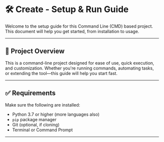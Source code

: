# 🛠️ Create - Setup & Run Guide

Welcome to the setup guide for this Command Line (CMD) based project. This document will help you get started, from installation to usage.

---

## 📁 Project Overview

This is a command-line project designed for ease of use, quick execution, and customization. Whether you're running commands, automating tasks, or extending the tool—this guide will help you start fast.

---

## ✅ Requirements

Make sure the following are installed:

- Python 3.7 or higher (more languages also)
- `pip` package manager
- Git (optional, if cloning)
- Terminal or Command Prompt

---

